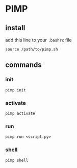# PIMP

## install

add this line to your `.bashrc` file

```
source /path/to/pimp.sh
```

## commands

### init

```
pimp init
```

### activate

```
pimp activate
```

### run

```
pimp run <script.py>
```

### shell

```
pimp shell
```
